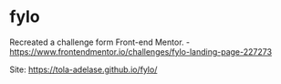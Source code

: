 # fylo
Recreated a challenge form Front-end Mentor. - https://www.frontendmentor.io/challenges/fylo-landing-page-227273


Site: https://tola-adelase.github.io/fylo/
